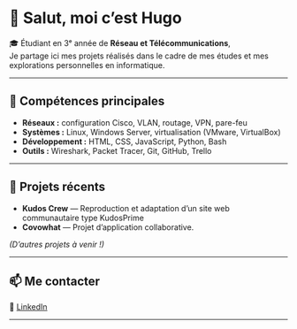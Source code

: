 # 👋 Salut, moi c’est Hugo

🎓 Étudiant en 3ᵉ année de **Réseau et Télécommunications**,  
Je partage ici mes projets réalisés dans le cadre de mes études et mes explorations personnelles en informatique.

---

## 🧠 Compétences principales
- **Réseaux :** configuration Cisco, VLAN, routage, VPN, pare-feu
- **Systèmes :** Linux, Windows Server, virtualisation (VMware, VirtualBox)
- **Développement :** HTML, CSS, JavaScript, Python, Bash
- **Outils :** Wireshark, Packet Tracer, Git, GitHub, Trello

---

## 🚀 Projets récents
- **Kudos Crew** — Reproduction et adaptation d’un site web communautaire type KudosPrime
- **Covowhat** — Projet d’application collaborative.

_(D’autres projets à venir !)_

---

## 📫 Me contacter

💼 [LinkedIn](https://www.linkedin.com/in/hugo-coston-0674052a2/)

---
